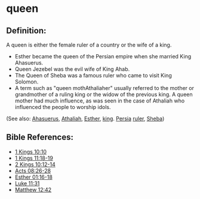 # queen #

## Definition: ##

A queen is either the female ruler of a country or the wife of a king.

* Esther became the queen of the Persian empire when she married King Ahasuerus.
* Queen Jezebel was the evil wife of King Ahab.
* The Queen of Sheba was a famous ruler who came to visit King Solomon.
* A term such as "queen mothAthaliaher" usually referred to the mother or grandmother of a ruling king or the widow of the previous king. A queen mother had much influence, as was seen in the case of Athaliah who influenced the people to worship idols.

(See also: [Ahasuerus](../other/ahasuerus.md), [Athaliah](../other/athaliah.md), [Esther](../other/esther.md), [king](../other/king.md). [Persia](../other/persia.md) [ruler](../other/ruler.md), [Sheba](../other/sheba.md))

## Bible References: ##

* [1 Kings 10:10](en/tn/1ki/help/10/10)
* [1 Kings 11:18-19](en/tn/1ki/help/11/18)
* [2 Kings 10:12-14](en/tn/2ki/help/10/12)
* [Acts 08:26-28](en/tn/act/help/08/26)
* [Esther 01:16-18](en/tn/est/help/01/16)
* [Luke 11:31](en/tn/luk/help/11/31)
* [Matthew 12:42](en/tn/mat/help/12/42)
